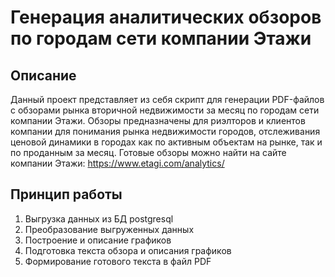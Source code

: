 # Генерация аналитических обзоров по городам сети компании Этажи

## Описание
Данный проект представляет из себя скрипт для генерации PDF-файлов с обзорами рынка вторичной недвижимости за месяц по городам сети компании Этажи. Обзоры предназначены для риэлторов и клиентов компании для понимания рынка недвижимости городов, отслеживания ценовой динамики в городах как по активным объектам на рынке, так и по проданным за месяц.
Готовые обзоры можно найти на сайте компании Этажи: https://www.etagi.com/analytics/

## Принцип работы
1. Выгрузка данных из БД postgresql
2. Преобразование выгруженных данных
3. Построение и описание графиков
4. Подготовка текста обзора и описания графиков 
5. Формирование готового текста в файл PDF
